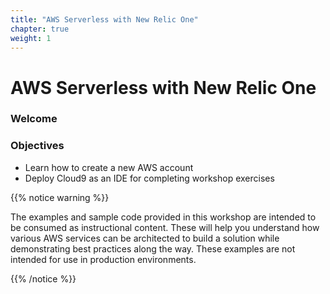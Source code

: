 ```yaml
---
title: "AWS Serverless with New Relic One"
chapter: true
weight: 1
---
```


# AWS Serverless with New Relic One

### Welcome



### Objectives
- Learn how to create a new AWS account
- Deploy Cloud9 as an IDE for completing workshop exercises

{{% notice warning %}}
<p style='text-align: left;'>
The examples and sample code provided in this workshop are intended to be consumed as instructional content. These will help you understand how various AWS services can be architected to build a solution while demonstrating best practices along the way. These examples are not intended for use in production environments.
</p>
{{% /notice %}}